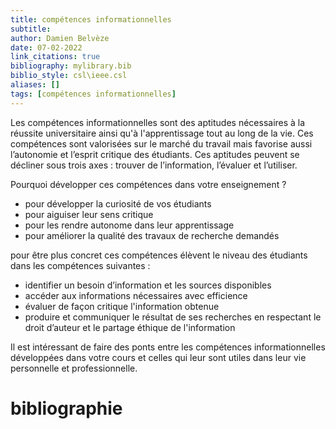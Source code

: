 ```yaml
---
title: compétences informationnelles
subtitle:
author: Damien Belvèze
date: 07-02-2022
link_citations: true
bibliography: mylibrary.bib
biblio_style: csl\ieee.csl
aliases: []
tags: [compétences informationnelles]
---
```


Les compétences informationnelles sont des aptitudes nécessaires à la réussite universitaire ainsi qu'à l'apprentissage tout au long de la vie. Ces compétences sont valorisées sur le marché du travail mais favorise aussi l’autonomie et l’esprit critique des étudiants. Ces aptitudes peuvent se décliner sous trois axes : trouver de l’information, l’évaluer et l’utiliser.

Pourquoi développer ces compétences dans votre enseignement ?
- pour développer la curiosité de vos étudiants
- pour aiguiser leur sens critique
- pour les rendre autonome dans leur apprentissage
- pour améliorer la qualité des travaux de recherche demandés

 pour être plus concret ces compétences élèvent le niveau des étudiants dans les compétences suivantes :
- identifier un besoin d’information et les sources disponibles
- accéder aux informations nécessaires avec efficience
- évaluer de façon critique  l'information obtenue
- produire et communiquer le résultat de ses recherches en respectant le droit d’auteur et le partage éthique de l'information

Il est intéressant de faire des ponts entre les compétences informationnelles développées dans votre cours et celles qui leur sont utiles dans leur vie personnelle et professionnelle.






# bibliographie

